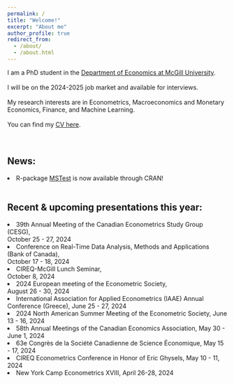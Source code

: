 ```yaml
---
permalink: /
title: "Welcome!"
excerpt: "About me"
author_profile: true
redirect_from: 
  - /about/
  - /about.html
---
```

I am a PhD student in the [Department of Economics at McGill University](https://www.mcgill.ca/economics/). 
<br />
<br />
I will be on the 2024-2025 job market and available for interviews. 
<br />
<br />
My research interests are in Econometrics, Macroeconomics and Monetary Economics, Finance, and Machine Learning. 
<br />
<br />
You can find my [CV here](https://roga11.github.io/gabrielrodriguez.github.io/files/GRodriguezRondon_CV.pdf). 
<br />
<br />
<br />
## News:
<li>R-package <a href="https://cran.r-project.org/web/packages/MSTest/MSTest.pdf">MSTest</a> is now available through CRAN! </li>
<br />

## Recent & upcoming presentations this year:
<li>39th Annual Meeting of the Canadian Econometrics Study Group (CESG), </li>
<span class="date"> October 25 - 27, 2024</span>

<li>Conference on Real-Time Data Analysis, Methods and Applications (Bank of Canada), </li>
    October 17 - 18, 2024

<li>CIREQ-McGill Lunch Seminar, </li>
    October 8, 2024

<li>2024 European meeting of the Econometric Society, </li>
  August 26 - 30, 2024

<li>International Association for Applied Econometrics (IAAE) Annual Conference (Greece), 
  June 25 - 27, 2024</li>

<li>2024 North American Summer Meeting of the Econometric Society, 
  June 13 - 16, 2024</li>

<li>58th Annual Meetings of the Canadian Economics Association, 
  May 30 - June 1, 2024</li>

<li>63e Congrès de la Société Canadienne de Science Économique, 
  May 15 - 17, 2024</li>

<li>CIREQ Econometrics Conference in Honor of Eric Ghysels, 
  May 10 - 11, 2024</li>

<li>New York Camp Econometrics XVIII, 
  April 26-28, 2024</li>
<br />
